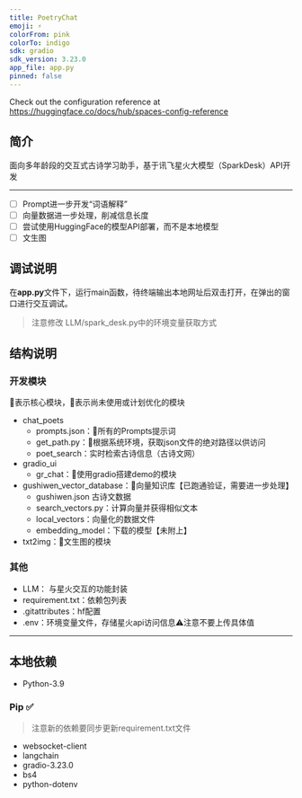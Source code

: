 ```yaml
---
title: PoetryChat
emoji: ⚡
colorFrom: pink
colorTo: indigo
sdk: gradio
sdk_version: 3.23.0
app_file: app.py
pinned: false
---
```


Check out the configuration reference at https://huggingface.co/docs/hub/spaces-config-reference


## 简介
面向多年龄段的交互式古诗学习助手，基于讯飞星火大模型（SparkDesk）API开发

--- 

- [ ] Prompt进一步开发“词语解释”
- [ ] 向量数据进一步处理，削减信息长度
- [ ] 尝试使用HuggingFace的模型API部署，而不是本地模型
- [ ] 文生图

## 调试说明

在**app.py**文件下，运行main函数，待终端输出本地网址后双击打开，在弹出的窗口进行交互调试。
> 注意修改 LLM/spark_desk.py中的环境变量获取方式

## 结构说明

### 开发模块
🌟表示核心模块，🌛表示尚未使用或计划优化的模块
- chat_poets 
  - prompts.json：🌟所有的Prompts提示词
  - get_path.py：🌟根据系统环境，获取json文件的绝对路径以供访问
  - poet_search：实时检索古诗信息（古诗文网）
- gradio_ui
  - gr_chat：🌟使用gradio搭建demo的模块
- gushiwen_vector_database：🌛向量知识库【已跑通验证，需要进一步处理】
  - gushiwen.json 古诗文数据
  - search_vectors.py：计算向量并获得相似文本
  - local_vectors：向量化的数据文件
  - embedding_model：下载的模型【未附上】
- txt2img：🌛文生图的模块

### 其他
- LLM： 与星火交互的功能封装
- requirement.txt：依赖包列表
- .gitattributes：hf配置
- .env：环境变量文件，存储星火api访问信息⚠️注意不要上传具体值

---

## 本地依赖
- Python-3.9

### Pip ✅
> 注意新的依赖要同步更新requirement.txt文件
- websocket-client
- langchain
- gradio-3.23.0
- bs4
- python-dotenv

